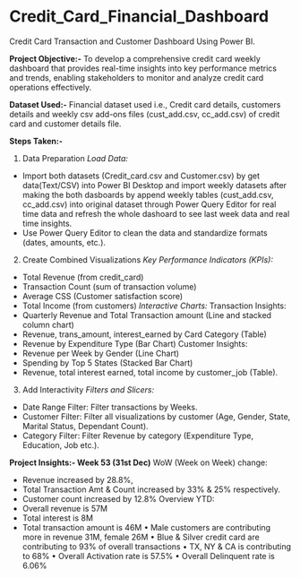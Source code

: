 # Credit_Card_Financial_Dashboard
Credit Card Transaction and Customer Dashboard Using Power BI.

**Project Objective:-**
To develop a comprehensive credit card weekly dashboard that provides real-time insights into key performance metrics and trends, enabling stakeholders to monitor and analyze credit card operations effectively.

**Dataset Used:-** 
Financial dataset used i.e., Credit card details, customers details and weekly csv add-ons files (cust_add.csv, cc_add.csv) of credit card and customer details file.

**Steps Taken:-**
1. Data Preparation
_Load Data:_
* Import both datasets (Credit_card.csv and Customer.csv) by get data(Text/CSV) into Power BI Desktop and import weekly datasets after making the both dasboards by append weekly tables (cust_add.csv, 
    cc_add.csv) into original dataset through Power Query Editor for real time data and refresh the whole dashoard to see last week data and real time insights.
* Use Power Query Editor to clean the data and standardize formats (dates, amounts, etc.).
2. Create Combined Visualizations
_Key Performance Indicators (KPIs):_
* Total Revenue (from credit_card)
* Transaction Count (sum of transaction volume)
* Average CSS (Customer satisfaction score)
* Total Income (from customers)
_Interactive Charts:_
Transaction Insights:
* Quarterly Revenue and Total Transaction amount (Line and stacked column chart)
* Revenue, trans_amount, interest_earned by Card Category (Table)
* Revenue by Expenditure Type (Bar Chart)
Customer Insights:
* Revenue per Week by Gender (Line Chart)
* Spending by Top 5 States (Stacked Bar Chart)
* Revenue, total interest earned, total income by customer_job (Table).
3. Add Interactivity
_Filters and Slicers:_
* Date Range Filter: Filter transactions by Weeks.
* Customer Filter: Filter all visualizations by customer (Age, Gender, State, Marital Status, Dependant Count).
* Category Filter: Filter Revenue by category (Expenditure Type, Education, Job etc.).

**Project Insights:- Week 53 (31st Dec)**
WoW (Week on Week) change:
* Revenue increased by 28.8%,
* Total Transaction Amt & Count increased by 33% & 25% respectively.
* Customer count increased by 12.8%
Overview YTD:
* Overall revenue is 57M
* Total interest is 8M
* Total transaction amount is 46M
• Male customers are contributing more in revenue 31M, female 26M
• Blue & Silver credit card are contributing to 93% of overall
transactions
• TX, NY & CA is contributing to 68%
• Overall Activation rate is 57.5%
• Overall Delinquent rate is 6.06%

